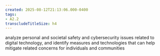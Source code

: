 ```yaml
---
created: 2025-08-12T21:13:06.000-0400
tags:
- A2.2
transcludeTitleSize: h4
---
```


analyze personal and societal safety and cybersecurity issues related to digital technology, and identify measures and technologies that can help mitigate related concerns for individuals and communities